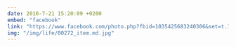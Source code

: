 ```yaml
---
date: 2016-7-21 15:20:09 +0200
embed: "facebook"
link: "https://www.facebook.com/photo.php?fbid=1035425683240306&set=t.100003186531392&type=3&theater"
img: "/img/life/00272_item.md.jpg"
---
```

